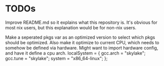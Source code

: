 # TODOs
Improve README.md so it explains what this repository is. It's obvious for most nix users, but this explanation would be for non-nix users.

Make a seperated pkgs var as an optimized version to select which pkgs should be optimized.
Also make it optimize to current CPU, which needs to somehow be defined via hardware. Might want to import hardware config, and have it define a cpu arch.
     localSystem = {
       gcc.arch = "skylake";
       gcc.tune = "skylake";
       system = "x86_64-linux";
     };
